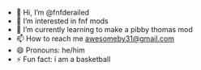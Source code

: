 - 👋 Hi, I’m @fnfderailed
- 👀 I’m interested in fnf mods
- 🌱 I’m currently learning to make a pibby thomas mod
- 📫 How to reach me awesomeby31@gmail.com
- 😄 Pronouns: he/him
- ⚡ Fun fact: i am a basketball

<!---
fnfderailed/fnfderailed is a ✨ special ✨ repository because its `README.md` (this file) appears on your GitHub profile.
You can click the Preview link to take a look at your changes.
--->
